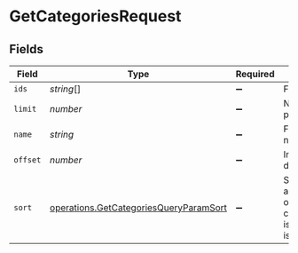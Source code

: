 # GetCategoriesRequest


## Fields

| Field                                                                                                                          | Type                                                                                                                           | Required                                                                                                                       | Description                                                                                                                    |
| ------------------------------------------------------------------------------------------------------------------------------ | ------------------------------------------------------------------------------------------------------------------------------ | ------------------------------------------------------------------------------------------------------------------------------ | ------------------------------------------------------------------------------------------------------------------------------ |
| `ids`                                                                                                                          | *string*[]                                                                                                                     | :heavy_minus_sign:                                                                                                             | Filter by category ids                                                                                                         |
| `limit`                                                                                                                        | *number*                                                                                                                       | :heavy_minus_sign:                                                                                                             | Number of documents per page                                                                                                   |
| `name`                                                                                                                         | *string*                                                                                                                       | :heavy_minus_sign:                                                                                                             | Filter by category name                                                                                                        |
| `offset`                                                                                                                       | *number*                                                                                                                       | :heavy_minus_sign:                                                                                                             | Index of the first document in the page                                                                                        |
| `sort`                                                                                                                         | [operations.GetCategoriesQueryParamSort](../../models/operations/getcategoriesqueryparamsort.md)                               | :heavy_minus_sign:                                                                                                             | Sort the results in the ascending/descending order of record creation. Default order is **descending** if `sort` is not passed |